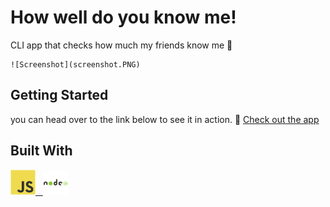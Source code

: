 # How well do you know me!

CLI app that checks how much my friends know me 🥺

```
![Screenshot](screenshot.PNG)
```

## Getting Started

you can head over to the link below to see it in action. 🚀
[Check out the app](https://replit.com/@HiteshKumar17/mark1?embed=1&output=1)


## Built With
<p align="left"> <a href="https://developer.mozilla.org/en-US/docs/Web/JavaScript" target="_blank" rel="noreferrer"> <img src="https://raw.githubusercontent.com/devicons/devicon/master/icons/javascript/javascript-original.svg" alt="javascript" width="40" height="40"/> </a> <a href="https://nodejs.org" target="_blank" rel="noreferrer"> &nbsp;  <img src="https://raw.githubusercontent.com/devicons/devicon/master/icons/nodejs/nodejs-original-wordmark.svg" alt="nodejs" width="40" height="40"/> </a> </p>


